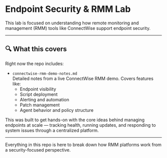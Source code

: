 # Endpoint Security & RMM Lab

This lab is focused on understanding how remote monitoring and management (RMM) tools like ConnectWise support endpoint security.

---

## 🔍 What this covers

Right now the repo includes:

- `connectwise-rmm-demo-notes.md`  
  Detailed notes from a live ConnectWise RMM demo. Covers features like:
  - Endpoint visibility
  - Script deployment
  - Alerting and automation
  - Patch management
  - Agent behavior and policy structure

This was built to get hands-on with the core ideas behind managing endpoints at scale — tracking health, running updates, and responding to system issues through a centralized platform.

---

Everything in this repo is here to break down how RMM platforms work from a security-focused perspective.
